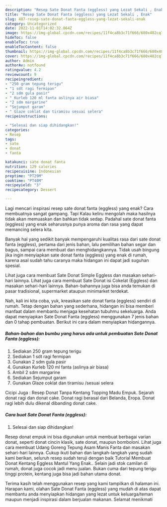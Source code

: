 ```yaml
---
description: "Resep Sate Donat Fanta (eggless) yang Lezat Sekali , Enak"
title: "Resep Sate Donat Fanta (eggless) yang Lezat Sekali , Enak"
slug: 487-resep-sate-donat-fanta-eggless-yang-lezat-sekali-enak
category: Uncategorized
date: 2022-11-01T14:02:32.864Z
image: https://img-global.cpcdn.com/recipes/11f4ca8b3c71f666/680x482cq70/sate-donat-fanta-eggless-foto-resep-utama.jpg
hideToc: false
enableToc: true
enableTocContent: false
thumbnail: https://img-global.cpcdn.com/recipes/11f4ca8b3c71f666/680x482cq70/sate-donat-fanta-eggless-foto-resep-utama.jpg
cover: https://img-global.cpcdn.com/recipes/11f4ca8b3c71f666/680x482cq70/sate-donat-fanta-eggless-foto-resep-utama.jpg
author: Admin
authorAv: notfound
ratingvalue: 4.2
reviewcount: 9
recipeingredient:
- "250 gram tepung terigu"
- "1 sdt ragi fermipan"
- "2 sdm gula pasir"
- " Kurleb 120 ml fanta aslinya air biasa"
- "2 sdm margarine"
- "Sejumput garam"
- " Glaze coklat dan tiramisu sesuai selera"
recipeinstructions:

- "Selesai dan siap dihidangkan!"
categories:
- Resep
tags:
- sate
- donat
- fanta

katakunci: sate donat fanta 
nutrition: 129 calories
recipecuisine: Indonesian
preptime: "PT29M"
cooktime: "PT40M"
recipeyield: "3"
recipecategory: Dessert

---
```



Lagi mencari inspirasi resep sate donat fanta (eggless) yang enak? Cara membuatnya sangat gampang. Tapi Kalau keliru mengolah maka hasilnya tidak akan memuaskan dan bahkan tidak sedap. Padahal sate donat fanta (eggless) yang enak seharusnya punya aroma dan rasa yang dapat memancing selera kita.


Banyak hal yang sedikit banyak mempengaruhi kualitas rasa dari sate donat fanta (eggless), pertama dari jenis bahan, lalu pemilihan bahan segar dan bagus, sampai cara membuat dan menghidangkannya. Tidak usah bingung jika ingin menyiapkan sate donat fanta (eggless) yang enak di rumah, karena asal sudah tahu caranya maka hidangan ini dapat jadi suguhan spesial.

Lihat juga cara membuat Sate Donat Simple Eggless dan masakan sehari-hari lainnya. Lihat juga cara membuat Sate Donat isi Cokelat (Eggless) dan masakan sehari-hari lainnya. Bahan-bahannya juga bisa anda temukan di pasar tradisional, supermarket ataupun minimarket terdekat.


Nah, kali ini kita coba, yuk, kreasikan sate donat fanta (eggless) sendiri di rumah. Tetap dengan bahan yang sederhana, hidangan ini bisa memberi manfaat dalam membantu menjaga kesehatan tubuhmu sekeluarga. Anda dapat menyiapkan Sate Donat Fanta (eggless) menggunakan 7 jenis bahan dan 0 tahap pembuatan. Berikut ini cara dalam menyiapkan hidangannya.

<!--inarticleads1-->

##### Bahan-bahan dan bumbu yang harus ada untuk pembuatan Sate Donat Fanta (eggless):

1. Sediakan 250 gram tepung terigu
1. Sediakan 1 sdt ragi fermipan
1. Gunakan 2 sdm gula pasir
1. Gunakan  Kurleb 120 ml fanta (aslinya air biasa)
1. Ambil 2 sdm margarine
1. Sediakan Sejumput garam
1. Gunakan  Glaze coklat dan tiramisu /sesuai selera


Cicipi Juga : Resep Donat Tanpa Kentang Topping Madu Empuk. Sejarah donat ragi dan donat cake. Donat ragi berasal dari Belanda, Eropa. Donat ragi lebih dulu dikenal dibanding donat cake. 

<!--inarticleads2-->

##### Cara buat Sate Donat Fanta (eggless):


1. Selesai dan siap dihidangkan!

Resep donat empuk ini bisa digunakan untuk membuat berbagai varian donat, seperti donat cincin klasik, sate donat, maupun bomboloni. Lihat juga cara membuat Udang Goreng Tepung Asam Manis Fanta dan masakan sehari-hari lainnya. Cukup ikuti bahan dan langkah-langkah yang sudah kami berikan, seluruh resep sudah teruji dengan baik Tutorial Membuat Donat Kentang Eggless Mantul Yang Enak.. Selain jadi stok camilan di rumah, donat juga cocok jadi menu jualan. Bukan cuma dari tepung terigu tinggi protein, kentang juga bisa jadi bahan utama donat. 

Terima kasih telah menggunakan resep yang kami tampilkan di halaman ini. Harapan kami, olahan Sate Donat Fanta (eggless) yang mudah di atas dapat membantu anda menyiapkan hidangan yang lezat untuk keluarga/teman maupun menjadi inspirasi dalam berjualan makanan. Selamat menikmati
